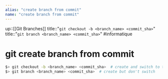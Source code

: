 ```yaml
---
alias: "create branch from commit"
name: "create branch from commit"
---
```

up::[[Git Branches]]
title::"`git checkout -b <branch_name> <commit_sha>`"
title::"`git branch <branch_name> <commit_sha>`"
#informatique 
# git create branch from commit

```bash
$> git checkout -b <branch_name> <commit_sha>  # create and switch to the new branch
$> git branch <branch_name> <commit_sha>  # create but don't switch
```

